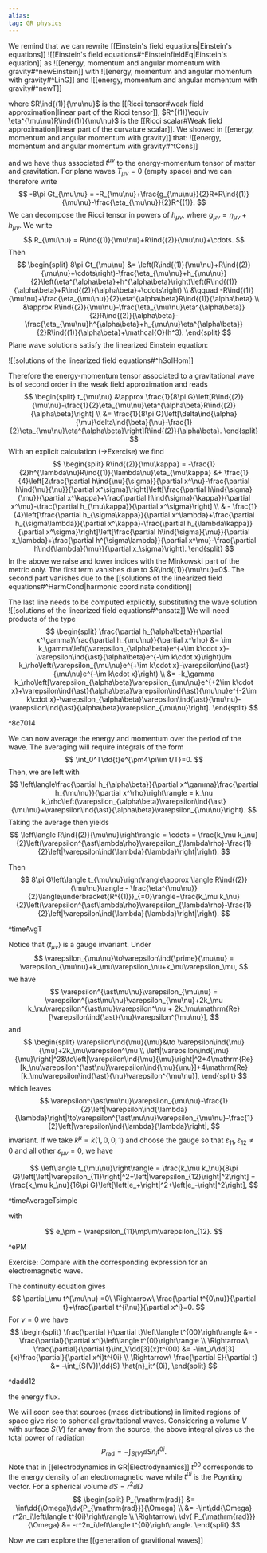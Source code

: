 ```yaml
---
alias:
tag: GR physics
---
```


We remind that we can rewrite [[Einstein's field equations|Einstein's equations]]
![[Einstein's field equations#^EinsteinfieldEq|Einstein's equation]]
as
![[energy, momentum and angular momentum with gravity#^newEinstein]]
with ![[energy, momentum and angular momentum with gravity#^LinG]] and ![[energy, momentum and angular momentum with gravity#^newT]]

where $R\ind{(1)}{\mu\nu}$ is the [[Ricci tensor#weak field approximation|linear part of the Ricci tensor]], $R^{(1)}\equiv \eta^{\mu\nu}R\ind{(1)}{\mu\nu}$ is the [[Ricci scalar#Weak field approximation|linear part of the curvature scalar]].
We showed in [[energy, momentum and angular momentum with gravity]] that:
![[energy, momentum and angular momentum with gravity#^tCons]]

and we have thus associated $t^{\mu\nu}$ to the energy-momentum tensor of matter and gravitation. For plane waves $T_{\mu\nu}=0$ (empty space) and we can therefore write
$$
    -8\pi Gt_{\mu\nu} = -R_{\mu\nu}+\frac{g_{\mu\nu}}{2}R+R\ind{(1)}{\mu\nu}-\frac{\eta_{\mu\nu}}{2}R^{(1)}.
$$
We can decompose the Ricci tensor in powers of $h_{\mu\nu}$, where $g_{\mu\nu} = \eta_{\mu\nu} + h_{\mu\nu}$. We write
$$
    R_{\mu\nu} = R\ind{(1)}{\mu\nu}+R\ind{(2)}{\mu\nu}+\cdots.
$$
Then
$$
\begin{split}
    8\pi Gt_{\mu\nu} &= \left(R\ind{(1)}{\mu\nu}+R\ind{(2)}{\mu\nu}+\cdots\right)-\frac{\eta_{\mu\nu}+h_{\mu\nu}}{2}\left(\eta^{\alpha\beta}+h^{\alpha\beta}\right)\left(R\ind{(1)}{\alpha\beta}+R\ind{(2)}{\alpha\beta}+\cdots\right) \\
    &\qquad -R\ind{(1)}{\mu\nu}+\frac{\eta_{\mu\nu}}{2}\eta^{\alpha\beta}R\ind{(1)}{\alpha\beta} \\
    &\approx R\ind{(2)}{\mu\nu}-\frac{\eta_{\mu\nu}\eta^{\alpha\beta}}{2}R\ind{(2)}{\alpha\beta}-\frac{\eta_{\mu\nu}h^{\alpha\beta}+h_{\mu\nu}\eta^{\alpha\beta}}{2}R\ind{(1)}{\alpha\beta}+\mathcal{O}(h^3).
\end{split}
$$
Plane wave solutions satisfy the linearized Einstein equation:

![[solutions of the linearized field equations#^hSolHom]]

Therefore the energy-momentum tensor associated to a gravitational wave is of second order in the weak field approximation and reads
$$
\begin{split}
    t_{\mu\nu} &\approx \frac{1}{8\pi G}\left[R\ind{(2)}{\mu\nu}-\frac{1}{2}\eta_{\mu\nu}\eta^{\alpha\beta}R\ind{(2)}{\alpha\beta}\right] \\
    &= \frac{1}{8\pi G}\left[\delta\ind{\alpha}{\mu}\delta\ind{\beta}{\nu}-\frac{1}{2}\eta_{\mu\nu}\eta^{\alpha\beta}\right]R\ind{(2)}{\alpha\beta}.
\end{split}
$$
With an explicit calculation ($\rightarrow$Exercise) we find 
$$
\begin{split}
    R\ind{(2)}{\mu\kappa} = -\frac{1}{2}h^{\lambda\nu}R\ind{(1)}{\lambda\nu}\eta_{\mu\kappa} &+ \frac{1}{4}\left[2\frac{\partial h\ind{\nu}{\sigma}}{\partial x^\nu}-\frac{\partial h\ind{\nu}{\nu}}{\partial x^\sigma}\right]\left[\frac{\partial h\ind{\sigma}{\mu}}{\partial x^\kappa}+\frac{\partial h\ind{\sigma}{\kappa}}{\partial x^\mu}-\frac{\partial h_{\mu\kappa}}{\partial x^\sigma}\right] \\ 
    & - \frac{1}{4}\left[\frac{\partial h_{\sigma\kappa}}{\partial x^\lambda}+\frac{\partial h_{\sigma\lambda}}{\partial x^\kappa}-\frac{\partial h_{\lambda\kappa}}{\partial x^\sigma}\right]\left[\frac{\partial h\ind{\sigma}{\mu}}{\partial x_\lambda}+\frac{\partial h^{\sigma\lambda}}{\partial x^\mu}-\frac{\partial h\ind{\lambda}{\mu}}{\partial x_\sigma}\right].
\end{split}
$$
In the above we raise and lower indices with the Minkowski part of the metric only. The first term vanishes due to $R\ind{(1)}{\mu\nu}=0$. The second part vanishes due to the [[solutions of the linearized field equations#^HarmCond|harmonic coordinate condition]]

The last line needs to be computed explicitly, substituting the wave solution
![[solutions of the linearized field equations#^ansatz]]
We will need products of the type
$$
\begin{split}
    \frac{\partial h_{\alpha\beta}}{\partial x^\gamma}\frac{\partial h_{\mu\nu}}{\partial x^\rho} &= \im k_\gamma\left(\varepsilon_{\alpha\beta}e^{+\im k\cdot x}-\varepsilon\ind{\ast}{\alpha\beta}e^{-\im k\cdot x}\right)\im k_\rho\left(\varepsilon_{\mu\nu}e^{+\im k\cdot x}-\varepsilon\ind{\ast}{\mu\nu}e^{-\im k\cdot x}\right) \\
    &= -k_\gamma k_\rho\left[\varepsilon_{\alpha\beta}\varepsilon_{\mu\nu}e^{+2\im k\cdot x}+\varepsilon\ind{\ast}{\alpha\beta}\varepsilon\ind{\ast}{\mu\nu}e^{-2\im k\cdot x}-\varepsilon_{\alpha\beta}\varepsilon\ind{\ast}{\mu\nu}-\varepsilon\ind{\ast}{\alpha\beta}\varepsilon_{\mu\nu}\right].
\end{split}
$$

^8c7014

We can now average the energy and momentum over the period of the wave. The averaging will require integrals of the form
$$
    \int_0^T\dd{t}e^{\pm4\pi\im t/T}=0.
$$
Then, we are left with 
$$
    \left\langle\frac{\partial h_{\alpha\beta}}{\partial x^\gamma}\frac{\partial h_{\mu\nu}}{\partial x^\rho}\right\rangle = k_\nu k_\rho\left(\varepsilon_{\alpha\beta}\varepsilon\ind{\ast}{\mu\nu}+\varepsilon\ind{\ast}{\alpha\beta}\varepsilon_{\mu\nu}\right).
$$
Taking the average then yields
$$
    \left\langle R\ind{(2)}{\mu\nu}\right\rangle = \cdots = \frac{k_\mu k_\nu}{2}\left(\varepsilon^{\ast\lambda\rho}\varepsilon_{\lambda\rho}-\frac{1}{2}\left|\varepsilon\ind{\lambda}{\lambda}\right|\right).
$$

Then
$$
    8\pi G\left\langle t_{\mu\nu}\right\rangle\approx \langle R\ind{(2)}{\mu\nu}\rangle - \frac{\eta^{\mu\nu}}{2}\langle\underbracket{R^{(1)}}_{=0}\rangle=\frac{k_\mu k_\nu}{2}\left(\varepsilon^{\ast\lambda\rho}\varepsilon_{\lambda\rho}-\frac{1}{2}\left|\varepsilon\ind{\lambda}{\lambda}\right|\right).
$$

^timeAvgT

Notice that $\left\langle t_{\mu\nu}\right\rangle$ is a gauge invariant. Under
$$
    \varepsilon_{\mu\nu}\to\varepsilon\ind{\prime}{\mu\nu} = \varepsilon_{\mu\nu}+k_\mu\varepsilon_\nu+k_\nu\varepsilon_\mu,
$$
we have
$$
    \varepsilon^{\ast\mu\nu}\varepsilon_{\mu\nu} = \varepsilon^{\ast\mu\nu}\varepsilon_{\mu\nu}+2k_\mu k_\nu\varepsilon^{\ast\mu}\varepsilon^\nu + 2k_\mu\mathrm{Re}[\varepsilon\ind{\ast}{\nu}\varepsilon^{\mu\nu}],
$$
and
$$
\begin{split}
    \varepsilon\ind{\mu}{\mu}&\to \varepsilon\ind{\mu}{\mu}+2k_\mu\varepsilon^\mu \\
    \left|\varepsilon\ind{\mu}{\mu}\right|^2&\to\left|\varepsilon\ind{\mu}{\mu}\right|^2+4\mathrm{Re}[k_\nu\varepsilon^{\ast\nu}\varepsilon\ind{\mu}{\mu}]+4\mathrm{Re}[k_\mu\varepsilon\ind{\ast}{\nu}\varepsilon^{\mu\nu}],
\end{split}
$$
which leaves
$$
    \varepsilon^{\ast\mu\nu}\varepsilon_{\mu\nu}-\frac{1}{2}\left|\varepsilon\ind{\lambda}{\lambda}\right|\to\varepsilon^{\ast\mu\nu}\varepsilon_{\mu\nu}-\frac{1}{2}\left|\varepsilon\ind{\lambda}{\lambda}\right|,
$$
invariant. If we take $k^\mu=k(1,0,0,1)$ and choose the gauge so that $\varepsilon_{11},\varepsilon_{12}\neq0$ and all other $\varepsilon_{\mu\nu}=0$, we have

$$
    \left\langle t_{\mu\nu}\right\rangle = \frac{k_\mu k_\nu}{8\pi G}\left[\left|\varepsilon_{11}\right|^2+\left|\varepsilon_{12}\right|^2\right] = \frac{k_\mu k_\nu}{16\pi G}\left[\left|e_+\right|^2+\left|e_-\right|^2\right],
$$

^timeAverageTsimple

with

$$
    e_\pm = \varepsilon_{11}\mp\im\varepsilon_{12}.
$$

^ePM


Exercise: Compare with the corresponding expression for an electromagnetic wave.

The continuity equation gives
$$
    \partial_\mu t^{\mu\nu} =0\ \Rightarrow\ \frac{\partial t^{0\nu}}{\partial t}+\frac{\partial t^{i\nu}}{\partial x^i}=0.
$$
For $\nu=0$ we have
$$
\begin{split}
    \frac{\partial }{\partial t}\left\langle t^{00}\right\rangle &= -\frac{\partial}{\partial x^i}\left\langle t^{0i}\right\rangle \\
    \Rightarrow\ \frac{\partial}{\partial t}\int_V\dd[3]{x}t^{00}  &= -\int_V\dd[3]{x}\frac{\partial}{\partial x^i}t^{0i} \\
    \Rightarrow\ \frac{\partial E}{\partial t} &= -\int_{S(V)}\dd{S} \hat{n}_it^{0i},
\end{split}
$$

^dadd12

the energy flux.

We will soon see that sources (mass distributions) in limited regions of space give rise to spherical gravitational waves. Considering a volume $V$ with surface $S(V)$ far away from the source, the above integral gives us the total power of radiation
$$
    P_{\mathrm{rad}} = -\int_{S(V)}\dd{S}\hat{n}_it^{0i}.
$$
Note that in [[electrodynamics in GR|Electrodynamics]] $t^{00}$ corresponds to the energy density of an electromagnetic wave while $t^{0i}$ is the Poynting vector. 
For a spherical volume $\dd{S}=r^2\dd{\Omega}$
$$
\begin{split}
    P_{\mathrm{rad}} &= \int\dd{\Omega}\dv{P_{\mathrm{rad}}}{\Omega} \\
    &= -\int\dd{\Omega} r^2n_i\left\langle t^{0i}\right\rangle \\
    \Rightarrow\ \dv{ P_{\mathrm{rad}}}{\Omega} &= -r^2n_i\left\langle t^{0i}\right\rangle.
\end{split}
$$

Now we can explore the [[generation of gravitional waves]]
